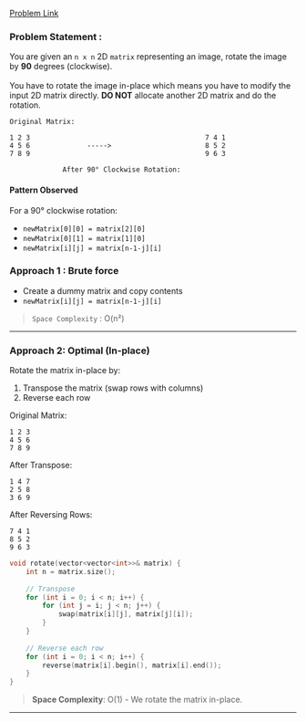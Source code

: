 [Problem Link](https://leetcode.com/problems/rotate-image/description/)

### Problem Statement : 

You are given an `n x n` 2D `matrix` representing an image, rotate the image by **90** degrees (clockwise).   
\
You have to rotate the image in-place which means you have to modify the input 2D matrix directly. **DO NOT** allocate another 2D matrix and do the rotation.

```
Original Matrix:
                          
1 2 3                                           7 4 1
4 5 6              ----->                       8 5 2
7 8 9                                           9 6 3

             After 90° Clockwise Rotation:

```

#### Pattern Observed

For a 90° clockwise rotation:

- `newMatrix[0][0] = matrix[2][0]`
- `newMatrix[0][1] = matrix[1][0]`
- `newMatrix[i][j] = matrix[n-1-j][i]`

### Approach 1 : Brute force

- Create a dummy matrix and copy contents
- `newMatrix[i][j] = matrix[n-1-j][i]`

> `Space Complexity` : O(n²)

---

### Approach 2: Optimal (In-place)

Rotate the matrix in-place by:

1. Transpose the matrix (swap rows with columns)
2. Reverse each row

Original Matrix:

```
1 2 3
4 5 6
7 8 9
```

After Transpose:

```
1 4 7
2 5 8
3 6 9
```

After Reversing Rows:

```
7 4 1
8 5 2
9 6 3
```

```cpp
void rotate(vector<vector<int>>& matrix) {
    int n = matrix.size();
    
    // Transpose
    for (int i = 0; i < n; i++) {
        for (int j = i; j < n; j++) {
            swap(matrix[i][j], matrix[j][i]);
        }
    }
    
    // Reverse each row
    for (int i = 0; i < n; i++) {
        reverse(matrix[i].begin(), matrix[i].end());
    }
}
```

> **Space Complexity**: O(1) - We rotate the matrix in-place.

---
